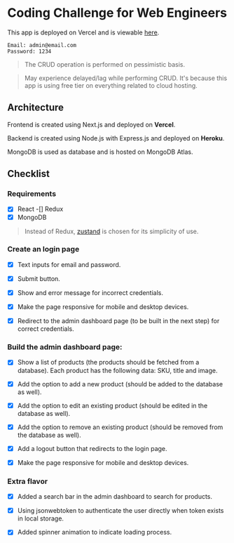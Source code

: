 # Coding Challenge for Web Engineers

This app is deployed on Vercel and is viewable [here](https://mighty-jaxx-challenge.vercel.app/).

```
Email: admin@email.com
Password: 1234
```

> The CRUD operation is performed on pessimistic basis.

> May experience delayed/lag while performing CRUD. It's because this app is using free tier on everything related to cloud hosting.

## Architecture
Frontend is created using Next.js and deployed on **Vercel**.

Backend is created using Node.js with Express.js and deployed on **Heroku**.

MongoDB is used as database and is hosted on MongoDB Atlas.

## Checklist
### Requirements
-[x] React
-[] Redux
-[x] MongoDB

> Instead of Redux, [zustand](https://github.com/pmndrs/zustand) is chosen for its simplicity of use.

### Create an login page
-[x] Text inputs for email and password.

-[x] Submit button.

-[x] Show and error message for incorrect credentials.

-[x] Make the page responsive for mobile and desktop devices.

-[x] Redirect to the admin dashboard page (to be built in the next step) for correct credentials.

### Build the admin dashboard page:
-[x] Show a list of products (the products should be fetched from a database). Each product has the following data: SKU, title and image.

-[x] Add the option to add a new product (should be added to the database as well).

-[x] Add the option to edit an existing product (should be edited in the database as well).

-[x] Add the option to remove an existing product (should be removed from the database as well).

-[x] Add a logout button that redirects to the login page.

-[x] Make the page responsive for mobile and desktop devices.

### Extra flavor
-[x] Added a search bar in the admin dashboard to search for products.

-[x] Using jsonwebtoken to authenticate the user directly when token exists in local storage.

-[x] Added spinner animation to indicate loading process.
